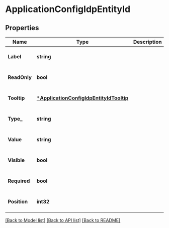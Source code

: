 # ApplicationConfigIdpEntityId

## Properties
Name | Type | Description | Notes
------------ | ------------- | ------------- | -------------
**Label** | **string** |  | [optional] [default to null]
**ReadOnly** | **bool** |  | [optional] [default to null]
**Tooltip** | [***ApplicationConfigIdpEntityIdTooltip**](application_config_idpEntityId_tooltip.md) |  | [optional] [default to null]
**Type_** | **string** |  | [optional] [default to null]
**Value** | **string** |  | [optional] [default to null]
**Visible** | **bool** |  | [optional] [default to null]
**Required** | **bool** |  | [optional] [default to null]
**Position** | **int32** |  | [optional] [default to null]

[[Back to Model list]](../README.md#documentation-for-models) [[Back to API list]](../README.md#documentation-for-api-endpoints) [[Back to README]](../README.md)


